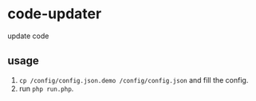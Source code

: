 # code-updater
update code 

## usage
1. `cp /config/config.json.demo /config/config.json` and fill the config.
2. run `php run.php`.